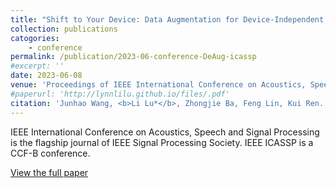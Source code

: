 ```yaml
---
title: "Shift to Your Device: Data Augmentation for Device-Independent Speaker Verification Anti-Spoofing"
collection: publications
catogories: 
    - conference
permalink: /publication/2023-06-conference-DeAug-icassp
#excerpt: ''
date: 2023-06-08
venue: 'Proceedings of IEEE International Conference on Acoustics, Speech and Signal Processing (IEEE ICASSP)'
#paperurl: 'http://lynnlilu.github.io/files/.pdf'
citation: 'Junhao Wang, <b>Li Lu*</b>, Zhongjie Ba, Feng Lin, Kui Ren. &quot;Shift to Your Device: Data Augmentation for Device-Independent Speaker Verification Anti-Spoofing.&quot; <i>Proceedings of IEEE International Conference on Acoustics, Speech and Signal Processing (IEEE ICASSP)</i>. Rhodes Island, Greece. 2023. doi: 10.1109/ICASSP49357.2023.10097168.'
---
```


IEEE International Conference on Acoustics, Speech and Signal Processing is the flagship journal of IEEE Signal Processing Society. IEEE ICASSP is a CCF-B conference.


[View the full paper](https://www.doi.org/10.1109/ICASSP49357.2023.10097168)
